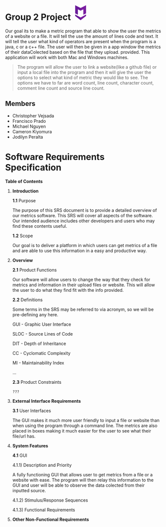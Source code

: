 # Group 2 Project  ![alt text](https://github.com/adam-p/markdown-here/raw/master/src/common/images/icon48.png "Logo Title Text 1")
Our goal its to make a metric program that able to show the user the metrics of a website or a file. It will
tell the use the amount of lines code and text. It will tell the user what kind of operators are present when the program is a java, c or a c++ file.
The user will then be given in a app window the metrics of their dataColected based on the file that they upload.
provided. This application will work with both Mac and Windows machines.
> The program will allow the user to link a website(like a github file) or input a local file into the program
and then it will give the user the options to select what kind of metric they would like to see. The options we have to far are
word count, line count, character count, comment line count and source line count.
## Members 
* Christopher Vejsada
* Francisco Prado
* Michael Nguyen
* Cameron Kiyomura
* Jodilyn Peralta

# Software Requirements Specification
**Table of Contents**
1. **Introduction**

   **1.1** Purpose

      The purpose of this SRS document is to provide a detailed overview of our metrics software. This SRS will cover all aspects of the software.
      Our intended audience includes other developers and users who may find these contents useful.

   **1.2** Scope

      Our goal is to deliver a platform in which users can get metrics of a file and are able to use this
      information in a easy and productive way.

2. **Overview**

   **2.1** Product Functions

      Our software will allow users to change the way that they check for metrics and information in their upload files or website. This will allow the user
      to do what they find fit with the info provided.
   
   **2.2** Definitions

      Some terms in the SRS may be referred to via acronym, so we will be pre-defining any here.

      GUI - Graphic User Interface

      SLOC - Source Lines of Code

      DIT - Depth of Inheritance

      CC - Cyclomatic Complexity

      MI - Maintainability Index

      ...
   
   **2.3** Product Constraints

       ???

3. **External Interface Requirements**

      **3.1** User Interfaces

      The GUI makes it much more user friendly to input a file or website than when using the program through a command line.
      The metrics are also placed in boxes making it much easier for the user to see what their file/url has.

4. **System Features**

   **4.1** GUI

      4.1.1) Description and Priority

      A fully functioning GUI that allows user to get metrics from a file or a website with ease.
      The program will then relay this information to the GUI and user will be able to observe the data colected
      from their inputted source.


      4.1.2) Stimulus/Response Sequences


      4.1.3) Functional Requirements

5. **Other Non-Functional Requirements**


